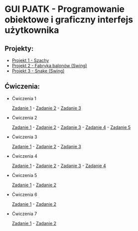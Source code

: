 # GUI PJATK - Programowanie obiektowe i graficzny interfejs użytkownika

## Projekty:
* [Projekt 1 - Szachy](https://github.com/kempikl/GUI-PJATK/tree/master/src/PRO1)
* [Projekt 2 - Fabryka balonów (Swing)](https://github.com/kempikl/GUI-PJATK/tree/master/src/PRO2)
* [Projekt 3 - Snake (Swing)](https://github.com/kempikl/GUI-PJATK/tree/master/src/PRO3)

## Ćwiczenia:
- Ćwiczenia 1

  [Zadanie 1](https://github.com/kempikl/GUI-PJATK/tree/master/src/CW1/ZAD1) - 
  [Zadanie 2](https://github.com/kempikl/GUI-PJATK/tree/master/src/CW1/ZAD2) - 
  [Zadanie 3](https://github.com/kempikl/GUI-PJATK/tree/master/src/CW1/ZAD3)
- Ćwiczenia 2

  [Zadanie 1](https://github.com/kempikl/GUI-PJATK/tree/master/src/CW2/ZAD1) - 
  [Zadanie 2](https://github.com/kempikl/GUI-PJATK/tree/master/src/CW2/ZAD2) - 
  [Zadanie 3](https://github.com/kempikl/GUI-PJATK/tree/master/src/CW2/ZAD3) - 
  [Zadanie 4](https://github.com/kempikl/GUI-PJATK/tree/master/src/CW2/ZAD4) - 
  [Zadanie 5](https://github.com/kempikl/GUI-PJATK/tree/master/src/CW2/ZAD5)
- Ćwiczenia 3

  [Zadanie 1](https://github.com/kempikl/GUI-PJATK/tree/master/src/CW3/ZAD1) - 
  [Zadanie 2](https://github.com/kempikl/GUI-PJATK/tree/master/src/CW3/ZAD2) - 
  [Zadanie 3](https://github.com/kempikl/GUI-PJATK/tree/master/src/CW3/ZAD3)
- Ćwiczenia 4

  [Zadanie 1](https://github.com/kempikl/GUI-PJATK/tree/master/src/CW4/ZAD1) - 
  [Zadanie 2](https://github.com/kempikl/GUI-PJATK/tree/master/src/CW4/ZAD2) - 
  [Zadanie 3](https://github.com/kempikl/GUI-PJATK/tree/master/src/CW4/ZAD3) - 
  [Zadanie 4](https://github.com/kempikl/GUI-PJATK/tree/master/src/CW4/ZAD4)
- Ćwiczenia 5

  [Zadanie 1](https://github.com/kempikl/GUI-PJATK/tree/master/src/CW5/ZAD1) - 
  [Zadanie 2](https://github.com/kempikl/GUI-PJATK/tree/master/src/CW5/ZAD2)
- Ćwiczenia 6

  [Zadanie 1](https://github.com/kempikl/GUI-PJATK/tree/master/src/CW6/ZAD1) - 
  [Zadanie 2](https://github.com/kempikl/GUI-PJATK/tree/master/src/CW6/ZAD2)
- Ćwiczenia 7

  [Zadanie 1](https://github.com/kempikl/GUI-PJATK/tree/master/src/CW7/ZAD1) - 
  [Zadanie 2](https://github.com/kempikl/GUI-PJATK/tree/master/src/CW7/ZAD2)
